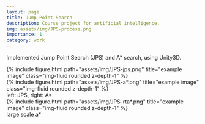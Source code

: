 ```yaml
---
layout: page
title: Jump Point Search
description: Course project for artificial intelligence.
img: assets/img/JPS-process.png
importance: 1
category: work
---
```


Implemented Jump Point Search (JPS) and A* search, using Unity3D.


<div class="row">
    <div class="col-sm mt-3 mt-md-0">
        {% include figure.html path="assets/img/JPS-jps.png" title="example image" class="img-fluid rounded z-depth-1" %}
    </div>
    <div class="col-sm mt-3 mt-md-0">
        {% include figure.html path="assets/img/JPS-a*.png" title="example image" class="img-fluid rounded z-depth-1" %}
    </div>
</div>
<div class="caption">
    left: JPS, right: A*
</div>

<div class="row">
    <div class="col-sm mt-3 mt-md-0">
        {% include figure.html path="assets/img/JPS-rta*.png" title="example image" class="img-fluid rounded z-depth-1" %}
    </div>
</div>
<div class="caption">
    large scale a*
</div>